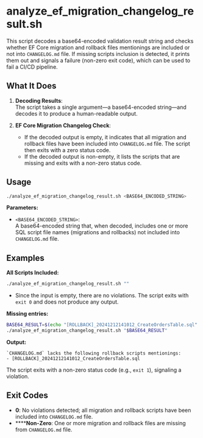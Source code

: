 # analyze_ef_migration_changelog_result.sh

This script decodes a base64-encoded validation result string and checks whether EF Core migration and rollback files mentionings are included or not into `CHANGELOG.md` file. If missing scripts inclusion is detected, it prints them out and signals a failure (non-zero exit code), which can be used to fail a CI/CD pipeline.

## What It Does

1. **Decoding Results**:  
   The script takes a single argument—a base64-encoded string—and decodes it to produce a human-readable output.

2. **EF Core Migration Changelog Check**:  
   - If the decoded output is empty, it indicates that all migration and rollback files have been included into `CHANGELOG.md` file. The script then exits with a zero status code.
   - If the decoded output is non-empty, it lists the scripts that are missing and exits with a non-zero status code.

## Usage

```bash
./analyze_ef_migration_changelog_result.sh <BASE64_ENCODED_STRING>
```

**Parameters:**

- `<BASE64_ENCODED_STRING>`:  
  A base64-encoded string that, when decoded, includes one or more SQL script file names (migrations and rollbacks) not included into `CHANGELOG.md` file.

## Examples

**All Scripts Included:**

```bash
./analyze_ef_migration_changelog_result.sh ""
```

- Since the input is empty, there are no violations. The script exits with `exit 0` and does not produce any output.

**Missing entries:**

```bash
BASE64_RESULT=$(echo "[ROLLBACK]_20241212141012_CreateOrdersTable.sql" | base64 -w0)
./analyze_ef_migration_changelog_result.sh "$BASE64_RESULT"
```

**Output:**
```
`CHANGELOG.md` lacks the following rollback scripts mentionings:
- [ROLLBACK]_20241212141012_CreateOrdersTable.sql
```

The script exits with a non-zero status code (e.g., `exit 1`), signaling a violation.

## Exit Codes

- **0**: No violations detected; all migration and rollback scripts have been included into `CHANGELOG.md` file.
- ******Non-Zero**: One or more migration and rollback files are missing from `CHANGELOG.md` file.
